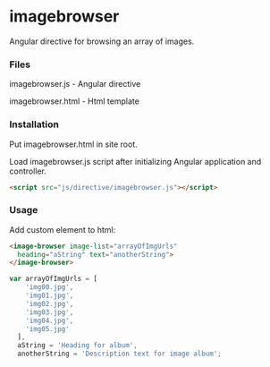 # imagebrowser
Angular directive for browsing an array of images.

### Files
imagebrowser.js - Angular directive

imagebrowser.html - Html template

### Installation
Put imagebrowser.html in site root.

Load imagebrowser.js script after initializing Angular application and controller.
```html
<script src="js/directive/imagebrowser.js"></script>    
```

### Usage
Add custom element to html:
```html
<image-browser image-list="arrayOfImgUrls" 
  heading="aString" text="anotherString">            
</image-browser>
```
```javascript
var arrayOfImgUrls = [
    'img00.jpg',
    'img01.jpg',
    'img02.jpg',
    'img03.jpg',
    'img04.jpg',
    'img05.jpg'
  ],
  aString = 'Heading for album',
  anotherString = 'Description text for image album';
```

